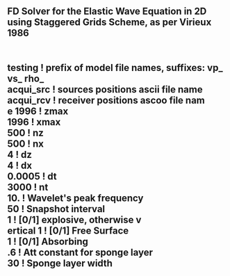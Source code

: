 <h2>FD Solver for the Elastic Wave Equation in 2D using Staggered Grids Scheme, as per Virieux 1986<h2/>



<br>
testing              ! prefix of model file names, suffixes: vp_ vs_ rho_  <br>
acqui_src            ! sources positions ascii file name<br>
acqui_rcv            ! receiver positions ascoo file nam<br>e
1996                 ! zmax<br>
1996                 ! xmax<br>
500                  ! nz<br>
500                  ! nx<br>
4                    ! dz<br>
4                    ! dx<br>
0.0005               ! dt<br>
3000                 ! nt<br>
10.                  ! Wavelet's peak frequency<br>
50                   ! Snapshot interval<br>
1                    ! [0/1] explosive, otherwise v<br>ertical
1                    ! [0/1] Free Surface<br>
1                    ! [0/1] Absorbing<br>
.6                   ! Att constant for sponge layer<br>
30                   ! Sponge layer width<br>
